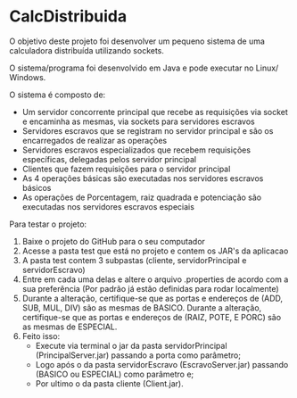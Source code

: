 # CalcDistribuida
O objetivo deste projeto foi desenvolver um pequeno sistema de uma calculadora distribuída utilizando sockets.

O sistema/programa foi desenvolvido em Java e pode executar no Linux/ Windows.

O sistema é composto de:
- Um servidor concorrente principal que recebe as requisições via socket e encaminha as mesmas, via sockets para servidores escravos
- Servidores escravos que se registram no servidor principal e são os encarregados de realizar as operações
- Servidores escravos especializados que recebem requisições específicas, delegadas pelos servidor principal
- Clientes que fazem requisições para o servidor principal
- As 4 operações básicas são executadas nos servidores escravos básicos
- As operações de Porcentagem, raiz quadrada e potenciação são executadas nos servidores escravos especiais

Para testar o projeto:
1. Baixe o projeto do GitHub para o seu computador
2. Acesse a pasta test que está no projeto e contem os JAR's da aplicacao
3. A pasta test contem 3 subpastas (cliente, servidorPrincipal e servidorEscravo)
4. Entre em cada uma delas e altere o arquivo .properties de acordo com a sua preferência (Por padrão já estão definidas para rodar localmente)
5. Durante a alteração, certifique-se que as portas e endereços de (ADD, SUB, MUL, DIV) são as mesmas de BASICO.
   Durante a alteração, certifique-se que as portas e endereços de (RAIZ, POTE, E PORC) são as mesmas de ESPECIAL.
6. Feito isso:
    - Execute via terminal o jar da pasta servidorPrincipal (PrincipalServer.jar) passando a porta como parâmetro;
    - Logo após o da pasta servidorEscravo (EscravoServer.jar) passando (BASICO ou ESPECIAL) como parâmetro e;
    - Por ultimo o da pasta cliente (Client.jar).
